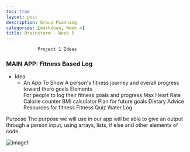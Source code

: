 ```yaml
---
toc: true
layout: post
description: Group PLanning
categories: [markdown, Week 4]
title: Brainstorm - Week 5
---
```


                Project 1 Ideas

### MAIN APP: Fitness Based Log

- Idea
  - An App To Show A person's fitness journey and overall progress toward there goals 
  Elements  
For people to log their fitness goals and progress
Max Heart Rate
Calorie counter
BMI calculator
Plan for future goals 
Dietary Advice 
Resources for fitness
Fitness Quiz 
Water Log 

Purpose
The purpose we will use in our app will be able to give an output through a person input, using arrays, lists, if else and other elements of code.

<img src="https://deadshotlegend.github.io/Shivansh-Goel-Fast-Pages/images/grouproles.PNG" alt="image1">
